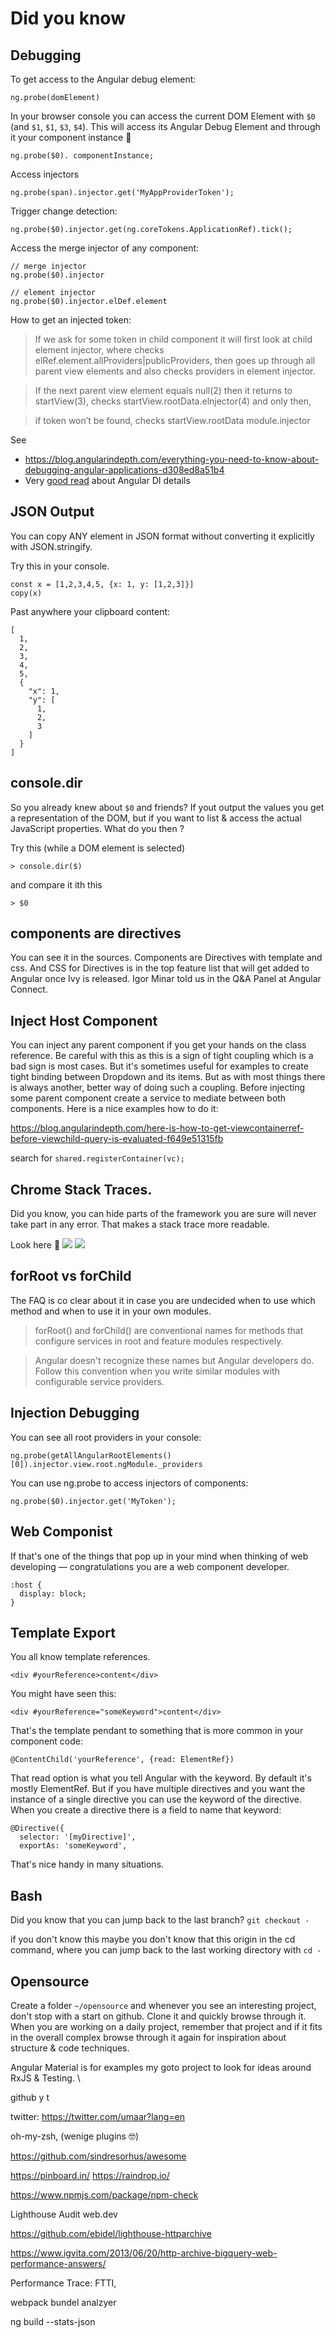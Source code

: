 # Did you know

## Debugging

To get access to the Angular debug element:

```
ng.probe(domElement)
```

In your browser console you can access the current DOM Element with `$0` (and `$1`, `$1`, `$3`, `$4`). This will access its Angular Debug Element and through it your component instance 💪

```
ng.probe($0). componentInstance;
```

Access injectors

```
ng.probe(span).injector.get('MyAppProviderToken');
```


Trigger change detection:

```
ng.probe($0).injector.get(ng.coreTokens.ApplicationRef).tick();
```

Access the merge injector of any component:

```
// merge injector
ng.probe($0).injector

// element injector
ng.probe($0).injector.elDef.element
```

How to get an injected token:
> If we ask for some token in child component it will first look at child element injector, where checks elRef.element.allProviders|publicProviders, then goes up through all parent view elements and also checks providers in element injector. 

> If the next parent view element equals null(2) then it returns to startView(3), checks startView.rootData.elnjector(4) and only then, 

> if token won’t be found, checks startView.rootData module.injector

See

+ https://blog.angularindepth.com/everything-you-need-to-know-about-debugging-angular-applications-d308ed8a51b4
+ Very [good read](https://blog.angularindepth.com/angular-dependency-injection-and-tree-shakeable-tokens-4588a8f70d5d) about Angular DI details


## JSON Output
You can copy ANY element in JSON format without converting it explicitly with JSON.stringify.

Try this in your console.

```
const x = [1,2,3,4,5, {x: 1, y: [1,2,3]}]
copy(x)
```

Past anywhere your clipboard content:

```
[
  1,
  2,
  3,
  4,
  5,
  {
    "x": 1,
    "y": [
      1,
      2,
      3
    ]
  }
]
```

## console.dir
So you already knew about `$0` and friends? 
If yout output the values you get a representation of the DOM, but if you want to list & access the actual JavaScript properties. What do you then ?

Try this (while a DOM element is selected)

```
> console.dir($)
```

and compare it ith this

```
> $0
```

## components are directives
You can see it in the sources. Components are Directives with template and css. And CSS for Directives is in the top feature list that will get added to Angular once Ivy is released. Igor Minar told us in the Q&A Panel at Angular Connect.

## Inject Host Component
You can inject any parent component if you get your hands on the class reference. Be careful with this as this is a sign of tight coupling which is a bad sign is most cases. But it's sometimes useful for examples to create tight binding between Dropdown and its items. But as with most things there is always another, better way of doing such a coupling. Before injecting some parent component create a service to mediate between both components. Here is a nice examples how to do it:

https://blog.angularindepth.com/here-is-how-to-get-viewcontainerref-before-viewchild-query-is-evaluated-f649e51315fb

search for `shared.registerContainer(vc);`

## Chrome Stack Traces.
Did you know, you can hide parts of the framework you are sure will never take part in any error. That makes a stack trace more readable. 

Look here 💪
![](../images/blackbox-before.png)
![](../images/blackbox-after.png)

## forRoot vs forChild
The FAQ is co clear about it in case you are undecided when to use which method and when to use it in your own modules.

> forRoot() and forChild() are conventional names for methods that configure services in root and feature modules respectively.

> Angular doesn't recognize these names but Angular developers do. Follow this convention when you write similar modules with configurable service providers.
> 

## Injection Debugging

You can see all root providers in your console:
```
ng.probe(getAllAngularRootElements()[0]).injector.view.root.ngModule._providers
```

You can use ng.probe to access injectors of components:

```
ng.probe($0).injector.get('MyToken');
```
## Web Componist
If that's one of the things that pop up in your mind when thinking of web developing — congratulations you are a web component developer.

```
:host {
  display: block;
}
```

## Template Export
You all know template references.

```
<div #yourReference>content</div>
```

You might have seen this:

```
<div #yourReference="someKeyword">content</div>
```

That's the template pendant to something that is more common in your component code:

```
@ContentChild('yourReference', {read: ElementRef})
```


That read option is what you tell Angular with the keyword. By default it's mostly ElementRef. But if you have multiple directives and you want the instance of a single directive you can use the keyword of the directive. When you create a directive there is a field to name that keyword:

```
@Directive({
  selector: '[myDirective]',
  exportAs: 'someKeyword',
```

That's nice handy in many situations.


## Bash
Did you know that you can jump back to the last branch?
`git checkout -`

if you don't know this maybe you don't know that this origin in the cd command,
where you can jump back to the last working directory with `cd -`

## Opensource
Create a folder `~/opensource` and whenever you see an interesting project, don't stop with a start on github. Clone it and quickly browse through it. When you are working on a daily project, remember that project and if it fits in the overall complex browse through it again for inspiration about structure & code techniques.

Angular Material is for examples my goto project to look for ideas around RxJS & Testing.
\



github y t


twitter: 
https://twitter.com/umaar?lang=en

oh-my-zsh, (wenige plugins 🤓)

https://github.com/sindresorhus/awesome

https://pinboard.in/
https://raindrop.io/


https://www.npmjs.com/package/npm-check

Lighthouse Audit
web.dev


https://github.com/ebidel/lighthouse-httparchive

https://www.igvita.com/2013/06/20/http-archive-bigquery-web-performance-answers/

Performance Trace: FTTI,

webpack bundel analzyer



ng build --stats-json

